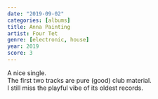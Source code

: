 ```yaml
---
date: "2019-09-02"
categories: [albums]
title: Anna Painting
artist: Four Tet
genre: [electronic, house]
year: 2019
score: 3
---
```


A nice single.  
The first two tracks are pure (good) club material.  
I still miss the playful vibe of its oldest records.
